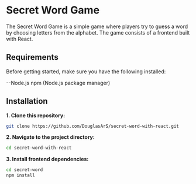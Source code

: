 # Secret Word Game

The Secret Word Game is a simple game where players try to guess a word by choosing letters from the alphabet. The game consists of a frontend built with React.

## Requirements

Before getting started, make sure you have the following installed:

--Node.js
npm (Node.js package manager)

## Installation

**1. Clone this repository:**


```bash
git clone https://github.com/DouglasArS/secret-word-with-react.git
```

**2. Navigate to the project directory:**

```bash
cd secret-word-with-react
```

**3. Install frontend dependencies:**

```bash
cd secret-word
npm install
```